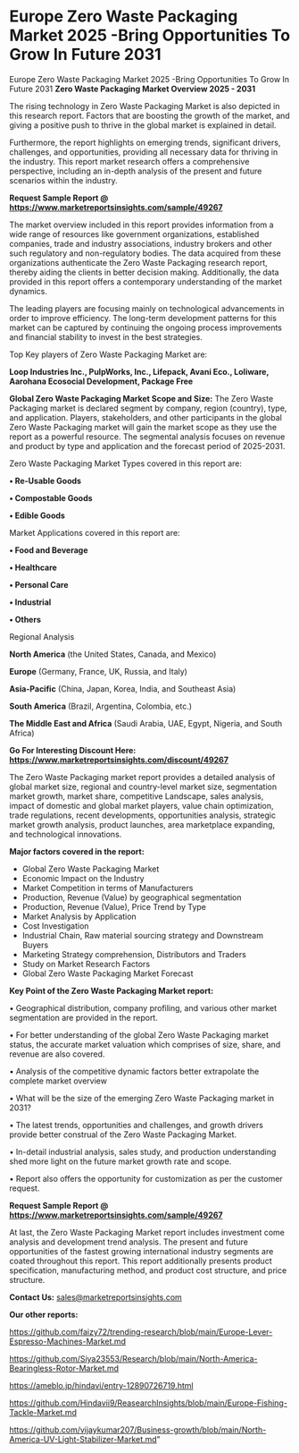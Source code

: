 # Europe Zero Waste Packaging Market 2025 -Bring Opportunities To Grow In Future 2031
Europe Zero Waste Packaging Market 2025 -Bring Opportunities To Grow In Future 2031
<Strong> Zero Waste Packaging Market Overview 2025 - 2031</strong>

The rising technology in Zero Waste Packaging Market is also depicted in this research report. Factors that are boosting the growth of the market, and giving a positive push to thrive in the global market is explained in detail.

Furthermore, the report highlights on emerging trends, significant drivers, challenges, and opportunities, providing all necessary data for thriving in the industry. This report market research offers a comprehensive perspective, including an in-depth analysis of the present and future scenarios within the industry.

<strong>Request Sample Report @ <a href=https://www.marketreportsinsights.com/sample/49267>https://www.marketreportsinsights.com/sample/49267</a></strong>

The market overview included in this report provides information from a wide range of resources like government organizations, established companies, trade and industry associations, industry brokers and other such regulatory and non-regulatory bodies. The data acquired from these organizations authenticate the Zero Waste Packaging research report, thereby aiding the clients in better decision making. Additionally, the data provided in this report offers a contemporary understanding of the market dynamics.

The leading players are focusing mainly on technological advancements in order to improve efficiency. The long-term development patterns for this market can be captured by continuing the ongoing process improvements and financial stability to invest in the best strategies.

Top Key players of Zero Waste Packaging Market are:

<strong>Loop Industries Inc., PulpWorks, Inc., Lifepack, Avani Eco., Loliware, Aarohana Ecosocial Development, Package Free</strong>

<strong><b>Global Zero Waste Packaging Market Scope and Size:</b></strong>
The Zero Waste Packaging market is declared segment by company, region (country), type, and application. Players, stakeholders, and other participants in the global Zero Waste Packaging market will gain the market scope as they use the report as a powerful resource. The segmental analysis focuses on revenue and product by type and application and the forecast period of 2025-2031.

Zero Waste Packaging Market Types covered in this report are:

<strong>•  Re-Usable Goods

•  Compostable Goods

•  Edible Goods</strong>

Market Applications covered in this report are:

<strong>•  Food and Beverage

•  Healthcare

•  Personal Care

•  Industrial

•  Others</strong> 

Regional Analysis

<strong>North America</strong> (the United States, Canada, and Mexico)

<strong>Europe</strong> (Germany, France, UK, Russia, and Italy)

<strong>Asia-Pacific</strong> (China, Japan, Korea, India, and Southeast Asia)

<strong>South America</strong> (Brazil, Argentina, Colombia, etc.)

<strong>The Middle East and Africa</strong> (Saudi Arabia, UAE, Egypt, Nigeria, and South Africa)

<strong>Go For Interesting Discount Here: <a href=https://www.marketreportsinsights.com/discount/49267>https://www.marketreportsinsights.com/discount/49267</a></strong>

The Zero Waste Packaging market report provides a detailed analysis of global market size, regional and country-level market size, segmentation market growth, market share, competitive Landscape, sales analysis, impact of domestic and global market players, value chain optimization, trade regulations, recent developments, opportunities analysis, strategic market growth analysis, product launches, area marketplace expanding, and technological innovations.

<strong><b>Major factors covered in the report:</b></strong>
<ul>
  <li>Global Zero Waste Packaging Market </li>
  <li>Economic Impact on the Industry</li>
  <li>Market Competition in terms of Manufacturers</li>
  <li>Production, Revenue (Value) by geographical segmentation</li>
  <li>Production, Revenue (Value), Price Trend by Type</li>
  <li>Market Analysis by Application</li>
  <li>Cost Investigation</li>
  <li>Industrial Chain, Raw material sourcing strategy and Downstream Buyers</li>
  <li>Marketing Strategy comprehension, Distributors and Traders</li>
  <li>Study on Market Research Factors</li>
  <li>Global Zero Waste Packaging Market Forecast</li>
</ul>

<strong><b>Key Point of the Zero Waste Packaging Market report:</b></strong>

• Geographical distribution, company profiling, and various other market segmentation are provided in the report.

• For better understanding of the global Zero Waste Packaging market status, the accurate market valuation which comprises of size, share, and revenue are also covered.

• Analysis of the competitive dynamic factors better extrapolate the complete market overview

• What will be the size of the emerging Zero Waste Packaging market in 2031?

• The latest trends, opportunities and challenges, and growth drivers provide better construal of the Zero Waste Packaging Market.

• In-detail industrial analysis, sales study, and production understanding shed more light on the future market growth rate and scope.

• Report also offers the opportunity for customization as per the customer request.

<strong>Request Sample Report @ <a href=https://www.marketreportsinsights.com/sample/49267>https://www.marketreportsinsights.com/sample/49267</a></strong>

At last, the Zero Waste Packaging Market report includes investment come analysis and development trend analysis. The present and future opportunities of the fastest growing international industry segments are coated throughout this report. This report additionally presents product specification, manufacturing method, and product cost structure, and price structure.

<strong>Contact Us:</strong>
sales@marketreportsinsights.com

<strong>Our other reports:</strong>

<a href=https://github.com/faizy72/trending-research/blob/main/Europe-Lever-Espresso-Machines-Market.md>https://github.com/faizy72/trending-research/blob/main/Europe-Lever-Espresso-Machines-Market.md</a>

<a href=https://github.com/Siya23553/Research/blob/main/North-America-Bearingless-Rotor-Market.md>https://github.com/Siya23553/Research/blob/main/North-America-Bearingless-Rotor-Market.md</a>

<a href=https://ameblo.jp/hindavi/entry-12890726719.html>https://ameblo.jp/hindavi/entry-12890726719.html</a>

<a href=https://github.com/Hindavii9/ReasearchInsights/blob/main/Europe-Fishing-Tackle-Market.md>https://github.com/Hindavii9/ReasearchInsights/blob/main/Europe-Fishing-Tackle-Market.md</a>

<a href=https://github.com/vijaykumar207/Business-growth/blob/main/North-America-UV-Light-Stabilizer-Market.md>https://github.com/vijaykumar207/Business-growth/blob/main/North-America-UV-Light-Stabilizer-Market.md</a>"
